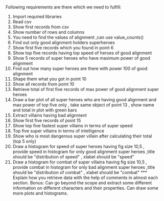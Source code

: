Following requirements are there which we need to fulfill:
1. Import required libraries
2. Read csv
3. Show first records from csv
4. Show number of rows and columns
5. You need to find the values of alignment ,can use value_counts()
6. Find out only good alignment holders superheroes
7. Show first five records which you found in point 6
8. Show top five records having top speed of heroes of good alignment
9. Show 5 records of super heroes who have maximum power of good alignment
10. Find out how many super heroes are there with power 100 of good alignment
11. Shape them what you got in point 10
12. Show all records from point 10
13. Retrieve total of first five records of max power of good alignment super heroes
14. Draw a bar plot of all super heroes who are having good alignment and max power of
top five only , take same object of point 13 , show name and total in plot with green
bars
15. Extract villains having bad alignment
16. Show first five records of point 15
17. Show top five fastest super villains in terms of super speed
18. Top five super villains in terms of intelligence
19. Show who is most dangerous super villain after calculating their total (top 5 only)
20. Draw a histogram for speed of super heroes having fig size 10,5 , provide speed in histogram for only good alignment super heroes ,title should be "distribution of speed" , xlabel should be "speed"
21. Draw a histogram for combat of super villains having fig size 10,5 , provide combat in histogram for only bad alignment super heroes ,title should be "distribution of combat" , xlabel should be "combat"
*** Explain how you retrieve data with the help of comments in almost each section.
Bonus: Can go beyond the scope and extract some different information on different characters and their properties. Can draw some more plots and histograms.
 
